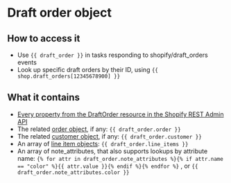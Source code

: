 # Draft order object

## How to access it

* Use `{{ draft_order }}`  in tasks responding to shopify/draft\_orders events
* Look up specific draft orders by their ID, using `{{ shop.draft_orders[12345678900] }}`

## What it contains

* [Every property from the DraftOrder resource in the Shopify REST Admin API](https://shopify.dev/docs/admin-api/rest/reference/orders/draftorder#properties)
* The related [order object](order-object.md), if any: `{{ draft_order.order }}`
* The related [customer object](customer-object.md), if any: `{{ draft_order.customer }}` 
* An array of [line item objects](line-item-object.md): `{{ draft_order.line_items }}` 
* An array of note\_attributes, that also supports lookups by attribute name: `{% for attr in draft_order.note_attributes %}{% if attr.name == "color" %}{{ attr.value }}{% endif %}{% endfor %}` , or `{{ draft_order.note_attributes.color }}`

